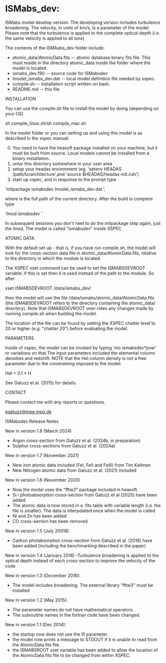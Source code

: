 # ISMabs_dev: 

ISMabs model develop version. The developing version includes turbulence broadening. The velocity, in units of km/s, is a parameter of the model. Please note that the turbulence is applied to the complete optical depth (i.e. the same velocity is applied to all ions)

The contents of the ISMAabs_dev folder include:
- atomic_data/AtomicData.fits  -- atomic database binary fits file. This must reside in the directory atomic_data inside the folder where the model is located.  
- ismabs_dev.f90 -- source code for ISMabsdev
- lmodel_ismabs_dev.dat -- local model definition file needed by xspec.  
- compile.sh -- installation script written on bash.
- README.md -- this file

INSTALLATION

You can use the compile.sh file to install the model by doing (depending on your OS)

sh compile_linux.sh/sh compile_mac.sh

In the  model folder or you can setting up and using this model is as described in the xspec manual:

0) You need to have the heasoft package installed on your machine, but it must be built from source. Local models cannot be installed from a binary installation.
1) untar this directory somewhere in your user area
2) setup your headas environment (eg. 'setenv HEADAS /path/to/architecture',and 'source \$HEADAS/headas-init.csh')
3) start up xspec, and in response to the prompt type 

'initpackage ismabsdev lmodel_ismabs_dev.dat <path-to-current-directory>',

where <path-to-current-directory> is the full path of the current directory. After the build is complete type 

'lmod ismabsdev <path-to-current-directory>'

In subsequent  sessions you don't neet to do the initpackage step again, just the lmod. The model is called "ismabsdev" inside XSPEC

ATOMIC DATA 

With the default set up - that is, if you have run compile.sh, the model will look for the cross-section data file in atomic_data/AtomicData.fits, relative to the directory in which the module is located.

The XSPEC xset command can be used to set the ISMABSDEVROOT variable; if this is set then it is used instead of the path to the module. So after

xset ISMABSDEVROOT /data/ismabs_dev/

then the model will use the file /data/ismabs/atomic_data/AtomicData.fits (the ISMABSDEVROOT refers to the directory containing the atomic_data/ directory). Note that ISMABSDEVROOT over-rides any changes made by running compile.sh when building the model.

The location of the file can be found by setting the XSPEC chatter level to 20 or higher (e.g. "chatter 20") before evaluating the model.

PARAMETERS

Inside of xspec, the model can be invoked by typing 'mo ismabsdev*pow' or variations on that.The input parameters included the elemental column densities and redshift. NOTE that the HeI column density is not a free parameter due to the constraining imposed to the model:

HeI = 0.1 * H

See Gatuzz et al. (2015) for details.

CONTACT

Please contact me with any reports or questions.

egatuzz@mpe.mpg.de

ISMabsdev Release Notes

New in version 1.8 (March 2024)
- Argon cross-section from Gatuzz et al. (2024b, in preparation)
- Sulphur cross-sections from Gatuzz et al. (2024a)

New in version 1.7 (November 2021)
- New iron atomic data included (FeI, FeII and FeIII) from Tim Kallman
- New Nitrogen atomic data from Gatuzz et al. (2021) included


New in version 1.6 (November 2020)
- Now the model uses the "fftw3" package included in heasoft.
- Si I photoabsorption cross-section from Gatuzz et al (2020) have been added
- The atomic data is now stored in a .fits table with variable length (i.e. the file is smaller). The data is interpolated once when the model is called
- Ni and Zn has been added
- CO cross-section has been removed

New in version 1.5 (July 20018)
- Carbon photabsorption cross-section from Gatuzz et al. (2018) have been added (including the benchmarking described in the paper)

New in version 1.4 (January 2016)
-Turbulence broadening is applied to the optical depth instead of each cross-section to improve the velocity of the code
 
New in version 1.3 (December 2016):
- The model includes broadening. The external library "fftw3" must be installed

New in version 1.2 (May 2015):
- The parameter names do not have mathematical operators.
- The subroutine names in the fortran code have been changed.

New in version 1.1 (Dec 2014): 
 - the startup now does not use the ifl parameter.
 - the model now prints a message to STDOUT if it is unable to  read from the AtomicData.fits file.
 - the ISMABSROOT xset variable has been added to allow the  location of the AtomicData.fits file to be changed from within  XSPEC.


